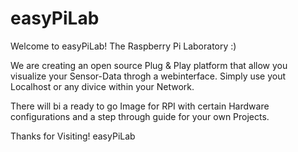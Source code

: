 # easyPiLab

Welcome to easyPiLab! The Raspberry Pi Laboratory :)

We are creating an open source Plug & Play platform that allow you visualize your Sensor-Data throgh a webinterface.
Simply use yout Localhost or any divice within your Network.

There will bi a ready to go Image for RPI with certain Hardware configurations and a step through guide for your own Projects.

Thanks for Visiting!
easyPiLab
